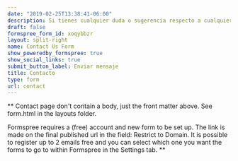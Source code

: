 ```yaml
---
date: "2019-02-25T13:38:41-06:00"
description: Si tienes cualquier duda o sugerencia respecto a cualquier cosa, puedes contactar conmigo mediante las cajas de la derecha o mediante los links de aquí abajo :)
draft: false
formspree_form_id: xoqybbzr
layout: split-right
name: Contact Us Form
show_poweredby_formspree: true
show_social_links: true
submit_button_label: Enviar mensaje
title: Contacto
type: form
url: contact
---
```


** Contact page don't contain a body, just the front matter above.
See form.html in the layouts folder.

Formspree requires a (free) account and new form to be set up. The link is made on the final published url in the field: Restrict to Domain. It is possible to register up to 2 emails free and you can select which one you want the forms to go to within Formspree in the Settings tab.
**
